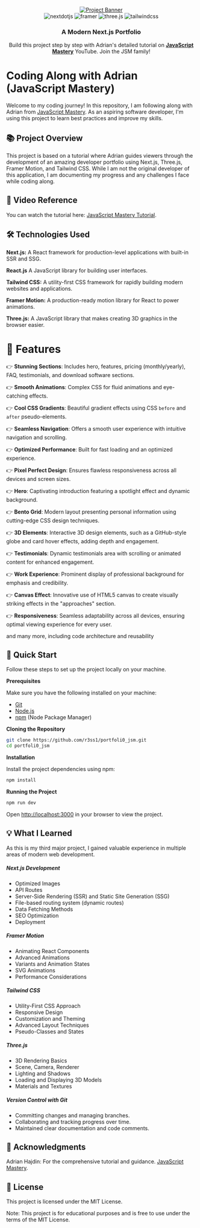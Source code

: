 <div align="center">
  <br />
    <a href="https://youtu.be/FTH6Dn3AyIQ" target="_blank">
      <img src="https://github.com/adrianhajdin/portfolio/assets/151519281/c6ca3c03-6cb7-4f67-a9b9-a73da5bfa0d8" alt="Project Banner">
    </a>
  <br />

  <div>
    <img src="https://img.shields.io/badge/-Next_JS-black?style=for-the-badge&logoColor=white&logo=nextdotjs&color=000000" alt="nextdotjs" />
    <img src="https://img.shields.io/badge/-Framer-black?style=for-the-badge&logoColor=white&logo=framer&color=0055FF" alt="framer" />
    <img src="https://img.shields.io/badge/-Three_JS-black?style=for-the-badge&logoColor=white&logo=threedotjs&color=000000" alt="three.js" />
    <img src="https://img.shields.io/badge/-Tailwind_CSS-black?style=for-the-badge&logoColor=white&logo=tailwindcss&color=06B6D4" alt="tailwindcss" />
  </div>

<h3 align="center">A Modern Next.js Portfolio</h3>

   <div align="center">
     Build this project step by step with Adrian's detailed tutorial on <a href="https://www.youtube.com/@javascriptmastery/videos" target="_blank"><b>JavaScript Mastery</b></a> YouTube. Join the JSM family!
    </div>
</div>

# Coding Along with Adrian (JavaScript Mastery)

Welcome to my coding journey! In this repository, I am following along with Adrian from [JavaScript Mastery](https://www.youtube.com/watch?v=ukiGFmZ32YA&t=336s&ab_channel=JavaScriptMastery). As an aspiring software developer, I'm using this project to learn best practices and improve my skills.



## 📚 Project Overview

This project is based on a tutorial where Adrian guides viewers through the development of an amazing developer portfolio using Next.js, Three.js, Framer Motion, and Tailwind CSS. While I am not the original developer of this application, I am documenting my progress and any challenges I face while coding along.

## 🎥 Video Reference

You can watch the tutorial here: [JavaScript Mastery Tutorial](https://www.youtube.com/watch?v=FTH6Dn3AyIQ&t=6761s&ab_channel=JavaScriptMastery
).


## 🛠️ **Technologies Used**

**Next.js:**
A React framework for production-level applications with built-in SSR and SSG.

**React.js**
A JavaScript library for building user interfaces.

**Tailwind CSS:**
A utility-first CSS framework for rapidly building modern websites and applications.

**Framer Motion:** 
A production-ready motion library for React to power animations.

**Three.js:** 
A JavaScript library that makes creating 3D graphics in the browser easier.


# 🚀 Features

👉 **Stunning Sections**: Includes hero, features, pricing (monthly/yearly), FAQ, testimonials, and download software
sections.

👉 **Smooth Animations**: Complex CSS for fluid animations and eye-catching effects.

👉 **Cool CSS Gradients**: Beautiful gradient effects using CSS `before` and `after` pseudo-elements.

👉 **Seamless Navigation**: Offers a smooth user experience with intuitive navigation and scrolling.

👉 **Optimized Performance**: Built for fast loading and an optimized experience.

👉 **Pixel Perfect Design**: Ensures flawless responsiveness across all devices and screen sizes.

👉 **Hero**: Captivating introduction featuring a spotlight effect and dynamic background.

👉 **Bento Grid**: Modern layout presenting personal information using cutting-edge CSS design techniques.

👉 **3D Elements**:  Interactive 3D design elements, such as a GitHub-style globe and card hover effects, adding depth and engagement.

👉 **Testimonials**: Dynamic testimonials area with scrolling or animated content for enhanced engagement.

👉 **Work Experience**: Prominent display of professional background for emphasis and credibility.

👉 **Canvas Effect**: Innovative use of HTML5 canvas to create visually striking effects in the "approaches" section.

👉 **Responsiveness**: Seamless adaptability across all devices, ensuring optimal viewing experience for every user.

and many more, including code architecture and reusability

## <a name="quick-start">🤸 Quick Start</a>

Follow these steps to set up the project locally on your machine.

**Prerequisites**

Make sure you have the following installed on your machine:

- [Git](https://git-scm.com/)
- [Node.js](https://nodejs.org/en)
- [npm](https://www.npmjs.com/) (Node Package Manager)

**Cloning the Repository**

```bash
git clone https://github.com/r3ss1/portfoli0_jsm.git
cd portfoli0_jsm
```

**Installation**

Install the project dependencies using npm:

```bash
npm install
```

**Running the Project**

```bash
npm run dev
```

Open [http://localhost:3000](http://localhost:3000) in your browser to view the project.





## 💡 What I Learned

As this is my third major project, I gained valuable experience in multiple areas of modern web development.

##### **Next.js Development**

- Optimized Images
- API Routes
- Server-Side Rendering (SSR) and Static Site Generation (SSG)
- File-based routing system (dynamic routes)
- Data Fetching Methods
- SEO Optimization
- Deployment

##### **Framer Motion**

- Animating React Components
- Advanced Animations
- Variants and Animation States
- SVG Animations
- Performance Considerations


##### **Tailwind CSS**

- Utility-First CSS Approach
- Responsive Design
- Customization and Theming
- Advanced Layout Techniques
- Pseudo-Classes and States

##### **Three.js**

- 3D Rendering Basics
- Scene, Camera, Renderer
- Lighting and Shadows
- Loading and Displaying 3D Models
- Materials and Textures

##### **Version Control with Git**

- Committing changes and managing branches.
- Collaborating and tracking progress over time.
- Maintained clear documentation and code comments.


## 🤝 Acknowledgments

Adrian Hajdin: For the comprehensive tutorial and
guidance. [JavaScript Mastery](https://www.youtube.com/watch?v=FTH6Dn3AyIQ&t=6761s&ab_channel=JavaScriptMastery).

## 📄 License

This project is licensed under the MIT License.

Note: This project is for educational purposes and is free to use under the terms of the MIT License.
